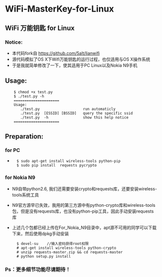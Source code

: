 # WiFi-MasterKey-for-Linux
## WiFi 万能钥匙 for Linux
### Notice:
* 本代码fork自 https://github.com/5alt/lianwifi
* 源代码模拟了OS X下Wifi万能钥匙的运行过程，也仅适用与OS X操作系统
* 于是我就简单修改了一下，使其适用于PC Linux以及Nokia N9手机

## Usage:
		$ chmod +x test.py
		$ ./test.py -h
		=====================
		Usage:
		   ./test.py    				run automaticly  
		   ./test.py  [ESSID] [BSSID]	query the specific ssid
		   ./test.py  -h				show this help notice
		=====================


## Preparation:

### for PC
* 
		$ sudo apt-get install wireless-tools python-pip
		$ sudo pip install  requests pycrypto
		

### for Nokia N9
* N9自带python2.6, 我们还需要安装crypto和requests库，还要安装wireless-tools系统工具
* N9官方源早已失效，我用的第三方源中有python-crypto库和wireless-tools包，但是没有requests库，也没有python-pip工具，因此手动安装requests库
* 上述几个包都已经上传在For_Nokia_N9目录中，apt源不可用的同学可以下载下来，然后使用dpkg手动安装

		$ devel-su    //输入密码获得root权限
		# apt-get install wireless-tools python-crypto 
		# unzip requests-master.zip && cd requests-master
		# python setup.py install



### Ps：更多细节功能尽请期待！
